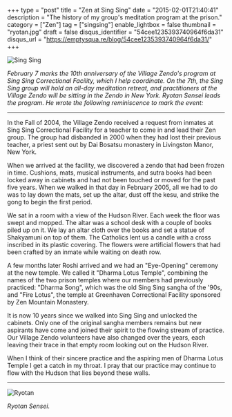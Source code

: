 +++
type = "post"
title = "Zen at Sing Sing"
date = "2015-02-01T21:40:41"
description = "The history of my group's meditation program at the prison."
category = ["Zen"]
tag = ["singsing"]
enable_lightbox = false
thumbnail = "ryotan.jpg"
draft = false
disqus_identifier = "54cee1235393740964f6da31"
disqus_url = "https://emptysqua.re/blog/54cee1235393740964f6da31/"
+++

<p><img style="display:block; margin-left:auto; margin-right:auto;" src="sing-sing.jpg" alt="Sing Sing" title="Sing Sing" /></p>
<p><em>February 7 marks the 10th anniversary of the Village Zendo's program at Sing Sing Correctional Facility, which I help coordinate. On the 7th, the Sing Sing group will hold an all-day meditation retreat, and practitioners at the Village Zendo will be sitting in the Zendo in New York. Ryotan Sensei leads the program. He wrote the following reminiscence to mark the event:</em></p>
<hr />
<p>In the Fall of 2004, the Village Zendo received a request from inmates at Sing Sing Correctional Facility for a teacher to come in and lead their Zen group. The group had disbanded in 2000 when they had lost their previous teacher, a priest sent out by Dai Bosatsu monastery in Livingston Manor, New York.</p>
<p>When we arrived at the facility, we discovered a zendo that had been frozen in time. Cushions, mats, musical instruments, and sutra books had been locked away in cabinets and had not been touched or moved for the past five years. When we walked in that day in February 2005, all we had to do was to lay down the mats, set up the altar, dust off the kesu, and strike the gong to begin the first period.</p>
<p>We sat in a room with a view of the Hudson River. Each week the floor was swept and mopped. The altar was a school desk with a couple of books piled up on it. We lay an altar cloth over the books and set a statue of Shakyamuni on top of them. The Catholics lent us a candle with a cross inscribed in its plastic covering. The flowers were artificial flowers that had been crafted by an inmate while waiting on death row.</p>
<p>A few months later Roshi arrived and we had an "Eye-Opening" ceremony at the new temple. We called it "Dharma Lotus Temple", combining the names of the two prison temples where our members had previously practiced: "Dharma Song", which was the old Sing Sing sangha of the '90s, and "Fire Lotus", the temple at Greenhaven Correctional Facility sponsored by Zen Mountain Monastery.</p>
<p>It is now 10 years since we walked into Sing Sing and unlocked the cabinets. Only one of the original sangha members remains but new aspirants have come and joined their spirit to the flowing stream of practice. Our Village Zendo volunteers have also changed over the years, each leaving their trace in that empty room looking out on the Hudson River.</p>
<p>When I think of their sincere practice and the aspiring men of Dharma Lotus Temple I get a catch in my throat. I pray that our practice may continue to flow with the Hudson that lies beyond these walls.</p>
<hr />
<p><img style="display:block; margin-left:auto; margin-right:auto;" src="ryotan.jpg" alt="Ryotan" title="Ryotan" /></p>
<p><em>Ryotan Sensei.</em></p>
